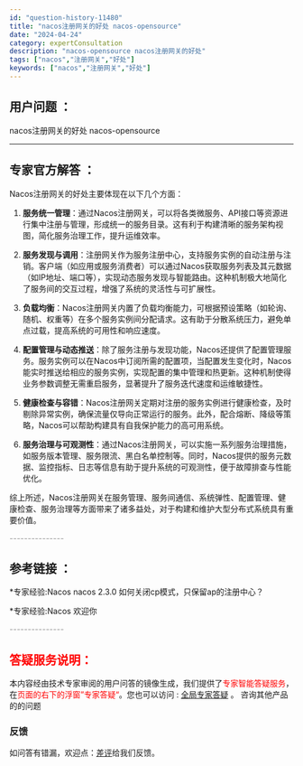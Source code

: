```yaml
---
id: "question-history-11480"
title: "nacos注册网关的好处 nacos-opensource"
date: "2024-04-24"
category: expertConsultation
description: "nacos-opensource nacos注册网关的好处"
tags: ["nacos","注册网关","好处"]
keywords: ["nacos","注册网关","好处"]
---
```


## 用户问题 ： 
 nacos注册网关的好处 nacos-opensource 

---------------
## 专家官方解答 ：

Nacos注册网关的好处主要体现在以下几个方面：

1. **服务统一管理**：通过Nacos注册网关，可以将各类微服务、API接口等资源进行集中注册与管理，形成统一的服务目录。这有利于构建清晰的服务架构视图，简化服务治理工作，提升运维效率。

2. **服务发现与调用**：注册网关作为服务注册中心，支持服务实例的自动注册与注销。客户端（如应用或服务消费者）可以通过Nacos获取服务列表及其元数据（如IP地址、端口等），实现动态服务发现与智能路由。这种机制极大地简化了服务间的交互过程，增强了系统的灵活性与可扩展性。

3. **负载均衡**：Nacos注册网关内置了负载均衡能力，可根据预设策略（如轮询、随机、权重等）在多个服务实例间分配请求。这有助于分散系统压力，避免单点过载，提高系统的可用性和响应速度。

4. **配置管理与动态推送**：除了服务注册与发现功能，Nacos还提供了配置管理服务。服务实例可以在Nacos中订阅所需的配置项，当配置发生变化时，Nacos能实时推送给相应的服务实例，实现配置的集中管理和热更新。这种机制使得业务参数调整无需重启服务，显著提升了服务迭代速度和运维敏捷性。

5. **健康检查与容错**：Nacos注册网关定期对注册的服务实例进行健康检查，及时剔除异常实例，确保流量仅导向正常运行的服务。此外，配合熔断、降级等策略，Nacos可以帮助构建具有自我保护能力的高可用系统。

6. **服务治理与可观测性**：通过Nacos注册网关，可以实施一系列服务治理措施，如服务版本管理、服务限流、黑白名单控制等。同时，Nacos提供的服务元数据、监控指标、日志等信息有助于提升系统的可观测性，便于故障排查与性能优化。

综上所述，Nacos注册网关在服务管理、服务间通信、系统弹性、配置管理、健康检查、服务治理等方面带来了诸多益处，对于构建和维护大型分布式系统具有重要价值。


<font color="#949494">---------------</font> 


## 参考链接 ：

*专家经验:Nacos nacos 2.3.0 如何关闭cp模式，只保留ap的注册中心？ 
 
 *专家经验:Nacos 欢迎你 


 <font color="#949494">---------------</font> 
 


## <font color="#FF0000">答疑服务说明：</font> 

本内容经由技术专家审阅的用户问答的镜像生成，我们提供了<font color="#FF0000">专家智能答疑服务</font>，在<font color="#FF0000">页面的右下的浮窗”专家答疑“</font>。您也可以访问 : [全局专家答疑](https://opensource.alibaba.com/chatBot) 。 咨询其他产品的的问题

### 反馈
如问答有错漏，欢迎点：[差评](https://ai.nacos.io/user/feedbackByEnhancerGradePOJOID?enhancerGradePOJOId=11730)给我们反馈。
